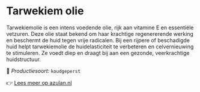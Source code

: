 # Tarwekiem olie

Tarwekiemolie is een intens voedende olie, rijk aan vitamine E en essentiële vetzuren. Deze olie staat bekend om haar krachtige regenererende werking en beschermt de huid tegen vrije radicalen. Bij een rijpere of beschadigde huid helpt tarwekiemolie de huidelasticiteit te verbeteren en celvernieuwing te stimuleren. Ze voedt diep en draagt bij aan een gezonde, veerkrachtige huidstructuur.

🔧 *Productiesoort:* `koudgeperst`

👉 [Lees meer op azulan.nl](https://azulan.nl/atlas/tarwekiem-olie)